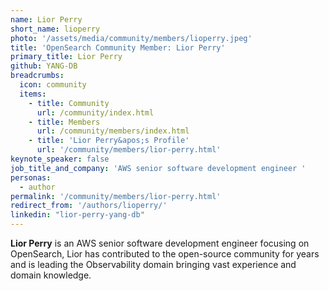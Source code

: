 ```yaml
---
name: Lior Perry
short_name: lioperry
photo: '/assets/media/community/members/lioperry.jpeg'
title: 'OpenSearch Community Member: Lior Perry'
primary_title: Lior Perry
github: YANG-DB
breadcrumbs:
  icon: community
  items:
    - title: Community
      url: /community/index.html
    - title: Members
      url: /community/members/index.html
    - title: 'Lior Perry&apos;s Profile'
      url: '/community/members/lior-perry.html'
keynote_speaker: false
job_title_and_company: 'AWS senior software development engineer '
personas:
  - author
permalink: '/community/members/lior-perry.html'
redirect_from: '/authors/lioperry/'
linkedin: "lior-perry-yang-db"
---
```


**Lior Perry** is an AWS senior software development engineer focusing on OpenSearch, Lior has contributed to the open-source community for years and is leading the Observability domain bringing vast experience and domain knowledge.